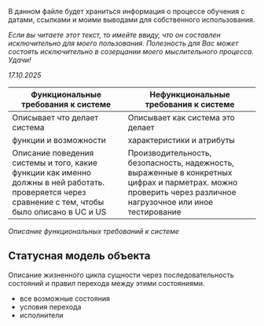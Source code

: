В данном файле будет храниться информация о процессе обучения с датами, ссылками и моими выводами для собственного использования.

*Если вы читаете этот текст, то имейте ввиду, что он составлен исключительно для моего пользования. Полезность для Вас может состоять исключительно в созерцании моего мыслительного процесса. Удачи!*


*17.10.2025*

| Функциональные требования к системе | Нефункциональные требования к системе |
|-|-|
|Описывает что делает система |Описывает как система это делает|
|функции и возможности|характеристики и атрибуты|
|Описание поведения системы и того, какие функции как именно должны в ней работать. проверяется через сравнение с тем, чтобы было описано в UC и US|Производительность, безопасность, надежность, выраженные в конкретных цифрах и парметрах. можно проверить через различное нагрузочное или иное тестирование|


*Описание функциональных требований к системе*

## Статусная модель объекта ##

Описание  жизненного цикла сущности через последовательность состояний и правил перехода между этими состояниями.
- все возможные состояния
- условия перехода
- исполнители


